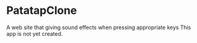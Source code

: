 # PatatapClone
A web site that giving sound effects when pressing appropriate keys
This app is not yet created.
